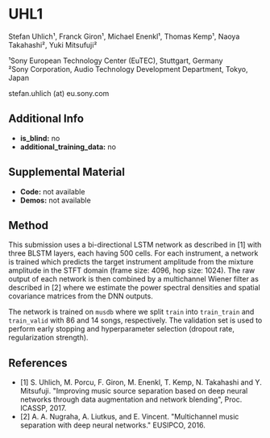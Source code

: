 # UHL1
Stefan Uhlich¹, Franck Giron¹, Michael Enenkl¹, Thomas Kemp¹, Naoya Takahashi², Yuki Mitsufuji²

¹Sony European Technology Center (EuTEC), Stuttgart, Germany<br/>
²Sony Corporation, Audio Technology Development Department, Tokyo, Japan

stefan.uhlich (at) eu.sony.com

## Additional Info

* __is_blind:__ no
* __additional_training_data:__ no


## Supplemental Material

* __Code:__ not available
* __Demos:__ not available


## Method

This submission uses a bi-directional LSTM network as described in [1] with
three BLSTM layers, each having 500 cells. For each instrument, a network is
trained which predicts the target instrument amplitude from the mixture
amplitude in the STFT domain (frame size: 4096, hop size: 1024). The raw
output of each network is then combined by a multichannel Wiener filter as
described in [2] where we estimate the power spectral densities and spatial
covariance matrices from the DNN outputs.

The network is trained on `musdb` where we split `train` into `train_train`
and `train_valid` with 86 and 14 songs, respectively. The validation set is
used to perform early stopping and hyperparameter selection (dropout rate,
regularization strength).


## References

- [1] S. Uhlich, M. Porcu, F. Giron, M. Enenkl, T. Kemp, N. Takahashi and Y. Mitsufuji. "Improving music source separation based on deep neural networks through data augmentation and network blending", Proc. ICASSP, 2017.
- [2] A. A. Nugraha, A. Liutkus, and E. Vincent. "Multichannel music separation with deep neural networks." EUSIPCO, 2016.
